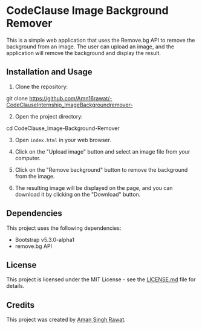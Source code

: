 
# CodeClause Image Background Remover

This is a simple web application that uses the Remove.bg API to remove the background from an image. The user can upload an image, and the application will remove the background and display the result.

## Installation and Usage

1. Clone the repository:

git clone https://github.com/Amn16rawat/-CodeClauseInternship_ImageBackgroundremover-



2. Open the project directory:

cd CodeClause_Image-Background-Remover




3. Open `index.html` in your web browser.

4. Click on the "Upload image" button and select an image file from your computer.

5. Click on the "Remove background" button to remove the background from the image.

6. The resulting image will be displayed on the page, and you can download it by clicking on the "Download" button.

## Dependencies

This project uses the following dependencies:

- Bootstrap v5.3.0-alpha1
- remove.bg API

## License

This project is licensed under the MIT License - see the [LICENSE.md](LICENSE.md) file for details.

## Credits

This project was created by [Aman Singh Rawat](https://github.com/thakurdiwakar).

